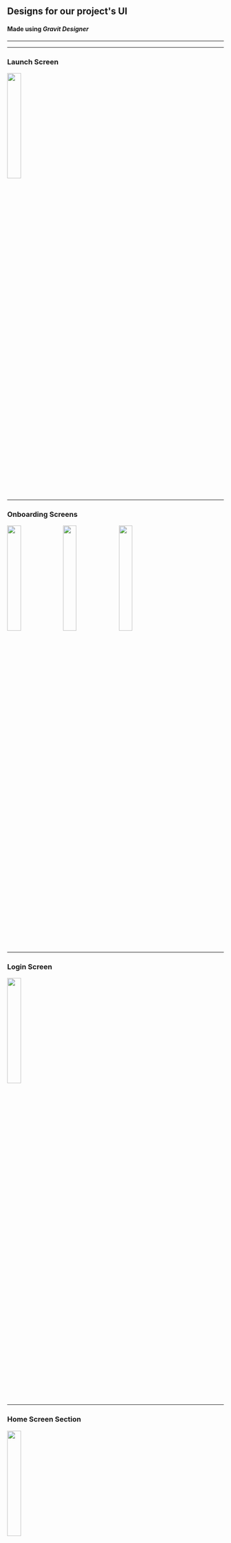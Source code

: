 <h2>Designs for our project's UI</h2>
<h4>Made using <em>Gravit Designer</em></h4>
<hr><hr>
<h3>Launch Screen</h3>
<img src="https://user-images.githubusercontent.com/59704449/95977010-edc37f80-0e35-11eb-9ae0-7d5b61280053.png" width= "25%" >
<hr>
<h3>Onboarding Screens</h3>
<img src="https://user-images.githubusercontent.com/59704449/95977043-f9af4180-0e35-11eb-8733-9c966b406be0.png" width= "25%" >
<img src="https://user-images.githubusercontent.com/59704449/95977046-fae06e80-0e35-11eb-9e2e-8f39f746a75a.png" width= "25%" >
<img src="https://user-images.githubusercontent.com/59704449/95977051-fc119b80-0e35-11eb-800e-6fbd8507ea7f.png" width= "25%" >
<hr>
<h3>Login Screen</h3>
<img src="https://user-images.githubusercontent.com/59704449/95977029-f61bba80-0e35-11eb-897c-f6a2ec53973e.png" width= "25%" >
<hr>
<h3>Home Screen Section</h3>
<img src="https://user-images.githubusercontent.com/59704449/95977037-f87e1480-0e35-11eb-8af9-45a86fde55ef.png" width= "25%" >
<hr>
<h3>Category Section</h3>
<img src="https://user-images.githubusercontent.com/59704449/95977060-fd42c880-0e35-11eb-8ca4-a098f74e60e5.png" width= "25%" >
<hr>

